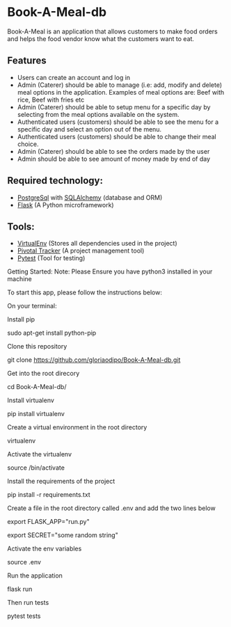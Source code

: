 # Book-A-Meal-db


Book-A-Meal is an application that allows customers to make food orders and helps the food vendor know what the customers want to eat.
## Features
- Users can create an account and log in
- Admin (Caterer) should be able to manage (i.e: add, modify and delete) meal options in the application. Examples of meal options are: Beef with rice, Beef with fries etc
- Admin (Caterer) should be able to setup menu for a specific day by selecting from the meal options available on the system.
- Authenticated users (customers) should be able to see the menu for a specific day and select an option out of the menu.
- Authenticated users (customers) should be able to change their meal choice.
- Admin (Caterer) should be able to see the orders made by the user
- Admin should be able to see amount of money made by end of day

## Required technology:
- [PostgreSql](https://www.postgresql.org/) with [SQLAlchemy](https://www.sqlalchemy.org/) (database and ORM)
- [Flask](http://flask.pocoo.org/) (A Python microframework)

## Tools:
- [VirtualEnv](https://virtualenv.pypa.io/en/stable/) (Stores all dependencies used in the project)
- [Pivotal Tracker](www.pivotaltracker.com) (A project management tool)
- [Pytest](https://docs.pytest.org/en/latest/) (Tool for testing)

Getting Started:
Note: Please Ensure you have python3 installed in your machine

To start this app, please follow the instructions below:

On your terminal:

Install pip

sudo apt-get install python-pip

Clone this repository

git clone https://github.com/gloriaodipo/Book-A-Meal-db.git

Get into the root direcory

cd Book-A-Meal-db/

Install virtualenv

pip install virtualenv

Create a virtual environment in the root directory

virtualenv <name of virtualenv>

Activate the virtualenv

source <name of virtualenv>/bin/activate

Install the requirements of the project

pip install -r requirements.txt

Create a file in the root directory called .env and add the two lines below

export FLASK_APP="run.py"

export SECRET="some random string"

Activate the env variables

source .env

Run the application

flask run

Then run tests

pytest tests
